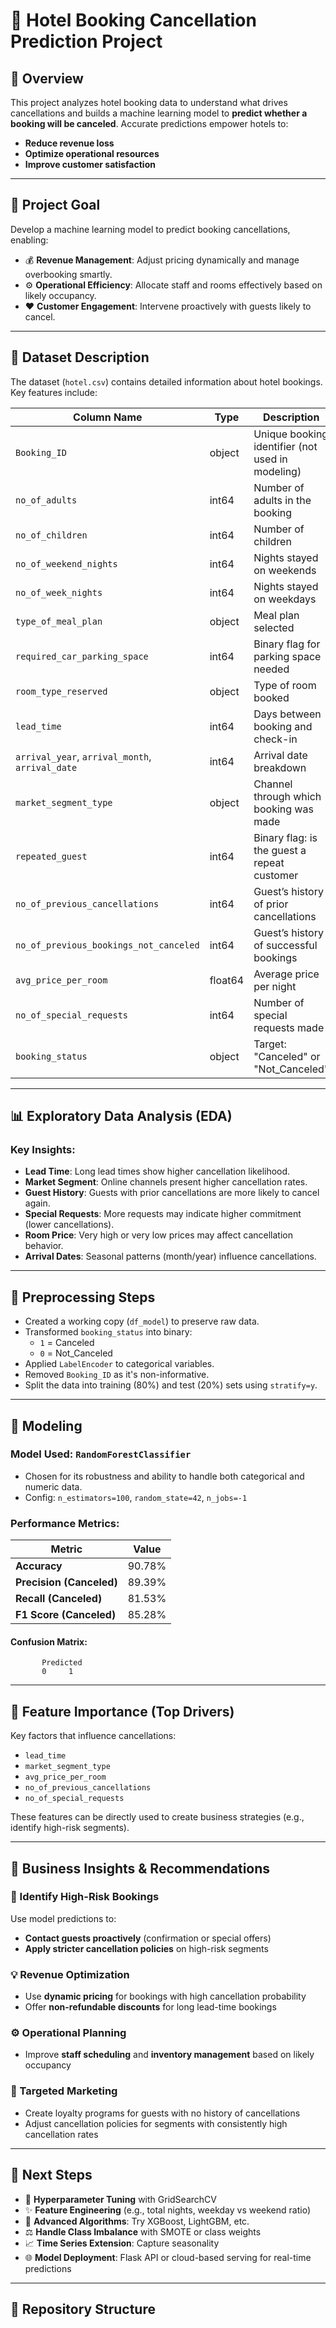# 🏨 Hotel Booking Cancellation Prediction Project

## 📌 Overview

This project analyzes hotel booking data to understand what drives cancellations and builds a machine learning model to **predict whether a booking will be canceled**. Accurate predictions empower hotels to:

- **Reduce revenue loss**
- **Optimize operational resources**
- **Improve customer satisfaction**

---

## 🎯 Project Goal

Develop a machine learning model to predict booking cancellations, enabling:

- 💰 **Revenue Management**: Adjust pricing dynamically and manage overbooking smartly.
- ⚙️ **Operational Efficiency**: Allocate staff and rooms effectively based on likely occupancy.
- ❤️ **Customer Engagement**: Intervene proactively with guests likely to cancel.

---

## 📂 Dataset Description

The dataset (`hotel.csv`) contains detailed information about hotel bookings. Key features include:

| Column Name                          | Type        | Description                                                               |
|-------------------------------------|-------------|---------------------------------------------------------------------------|
| `Booking_ID`                        | object      | Unique booking identifier (not used in modeling)                         |
| `no_of_adults`                      | int64       | Number of adults in the booking                                          |
| `no_of_children`                    | int64       | Number of children                                                       |
| `no_of_weekend_nights`             | int64       | Nights stayed on weekends                                                |
| `no_of_week_nights`                | int64       | Nights stayed on weekdays                                                |
| `type_of_meal_plan`                | object      | Meal plan selected                                                       |
| `required_car_parking_space`       | int64       | Binary flag for parking space needed                                     |
| `room_type_reserved`               | object      | Type of room booked                                                      |
| `lead_time`                        | int64       | Days between booking and check-in                                        |
| `arrival_year`, `arrival_month`, `arrival_date` | int64 | Arrival date breakdown                                                 |
| `market_segment_type`              | object      | Channel through which booking was made                                   |
| `repeated_guest`                   | int64       | Binary flag: is the guest a repeat customer                              |
| `no_of_previous_cancellations`     | int64       | Guest’s history of prior cancellations                                   |
| `no_of_previous_bookings_not_canceled` | int64   | Guest’s history of successful bookings                                   |
| `avg_price_per_room`               | float64     | Average price per night                                                  |
| `no_of_special_requests`           | int64       | Number of special requests made                                          |
| `booking_status`                   | object      | Target: "Canceled" or "Not_Canceled"                                     |

---

## 📊 Exploratory Data Analysis (EDA)

### Key Insights:

- **Lead Time**: Long lead times show higher cancellation likelihood.
- **Market Segment**: Online channels present higher cancellation rates.
- **Guest History**: Guests with prior cancellations are more likely to cancel again.
- **Special Requests**: More requests may indicate higher commitment (lower cancellations).
- **Room Price**: Very high or very low prices may affect cancellation behavior.
- **Arrival Dates**: Seasonal patterns (month/year) influence cancellations.

---

## 🧹 Preprocessing Steps

- Created a working copy (`df_model`) to preserve raw data.
- Transformed `booking_status` into binary:  
  - `1` = Canceled  
  - `0` = Not_Canceled
- Applied `LabelEncoder` to categorical variables.
- Removed `Booking_ID` as it's non-informative.
- Split the data into training (80%) and test (20%) sets using `stratify=y`.

---

## 🤖 Modeling

### Model Used: `RandomForestClassifier`

- Chosen for its robustness and ability to handle both categorical and numeric data.
- Config: `n_estimators=100`, `random_state=42`, `n_jobs=-1`

### Performance Metrics:

| Metric                 | Value      |
|------------------------|------------|
| **Accuracy**           | 90.78%     |
| **Precision (Canceled)** | 89.39%   |
| **Recall (Canceled)**    | 81.53%   |
| **F1 Score (Canceled)**  | 85.28%   |

#### Confusion Matrix:
           Predicted
           0     1

---

## 📌 Feature Importance (Top Drivers)

Key factors that influence cancellations:

- `lead_time`
- `market_segment_type`
- `avg_price_per_room`
- `no_of_previous_cancellations`
- `no_of_special_requests`

These features can be directly used to create business strategies (e.g., identify high-risk segments).

---

## 💼 Business Insights & Recommendations

### 🛑 Identify High-Risk Bookings

Use model predictions to:

- **Contact guests proactively** (confirmation or special offers)
- **Apply stricter cancellation policies** on high-risk segments

### 💡 Revenue Optimization

- Use **dynamic pricing** for bookings with high cancellation probability
- Offer **non-refundable discounts** for long lead-time bookings

### ⚙️ Operational Planning

- Improve **staff scheduling** and **inventory management** based on likely occupancy

### 🎯 Targeted Marketing

- Create loyalty programs for guests with no history of cancellations
- Adjust cancellation policies for segments with consistently high cancellation rates

---

## 🔮 Next Steps

- 🔧 **Hyperparameter Tuning** with GridSearchCV
- ✨ **Feature Engineering** (e.g., total nights, weekday vs weekend ratio)
- 🚀 **Advanced Algorithms**: Try XGBoost, LightGBM, etc.
- ⚖️ **Handle Class Imbalance** with SMOTE or class weights
- 📈 **Time Series Extension**: Capture seasonality
- 🌐 **Model Deployment**: Flask API or cloud-based serving for real-time predictions

---

## 📁 Repository Structure

